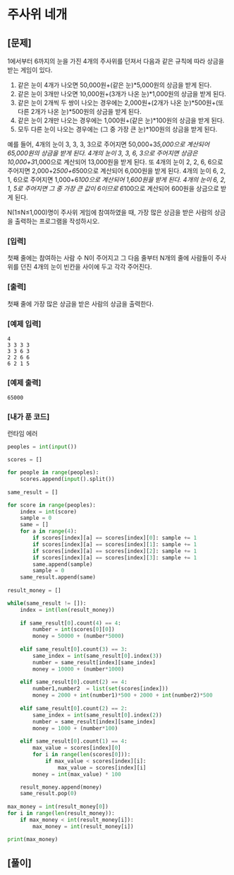# 주사위 네개



## [문제]

1에서부터 6까지의 눈을 가진 4개의 주사위를 던져서 다음과 같은 규칙에 따라 상금을 받는 게임이 있다. 

1. 같은 눈이 4개가 나오면 50,000원+(같은 눈)*5,000원의 상금을 받게 된다. 
2. 같은 눈이 3개만 나오면 10,000원+(3개가 나온 눈)*1,000원의 상금을 받게 된다. 
3. 같은 눈이 2개씩 두 쌍이 나오는 경우에는 2,000원+(2개가 나온 눈)*500원+(또 다른 2개가 나온 눈)*500원의 상금을 받게 된다.
4. 같은 눈이 2개만 나오는 경우에는 1,000원+(같은 눈)*100원의 상금을 받게 된다. 
5. 모두 다른 눈이 나오는 경우에는 (그 중 가장 큰 눈)*100원의 상금을 받게 된다.  

예를 들어, 4개의 눈이 3, 3, 3, 3으로 주어지면 50,000+3*5,000으로 계산되어 65,000원의 상금을 받게 된다. 4개의 눈이 3, 3, 6, 3으로 주어지면 상금은 10,000+3*1,000으로 계산되어 13,000원을 받게 된다. 또 4개의 눈이 2, 2, 6, 6으로 주어지면 2,000+2*500+6*500으로 계산되어 6,000원을 받게 된다. 4개의 눈이 6, 2, 1, 6으로 주어지면 1,000+6*100으로 계산되어 1,600원을 받게 된다. 4개의 눈이 6, 2, 1, 5로 주어지면 그 중 가장 큰 값이 6이므로 6*100으로 계산되어 600원을 상금으로 받게 된다.

N(1≤N≤1,000)명이 주사위 게임에 참여하였을 때, 가장 많은 상금을 받은 사람의 상금을 출력하는 프로그램을 작성하시오.



### [입력]

첫째 줄에는 참여하는 사람 수 N이 주어지고 그 다음 줄부터 N개의 줄에 사람들이 주사위를 던진 4개의 눈이 빈칸을 사이에 두고 각각 주어진다.



### [출력]

첫째 줄에 가장 많은 상금을 받은 사람의 상금을 출력한다.



### [예제 입력]

```
4
3 3 3 3
3 3 6 3
2 2 6 6
6 2 1 5
```



### [예제 출력]

```
65000
```



### [내가 푼 코드]

런타임 에러

```python
peoples = int(input())

scores = []

for people in range(peoples):
    scores.append(input().split())
    
same_result = []

for score in range(peoples):
    index = int(score)
    sample = 0
    same = []
    for a in range(4):
        if scores[index][a] == scores[index][0]: sample += 1
        if scores[index][a] == scores[index][1]: sample += 1
        if scores[index][a] == scores[index][2]: sample += 1
        if scores[index][a] == scores[index][3]: sample += 1
        same.append(sample)
        sample = 0
    same_result.append(same)
    
result_money = []

while(same_result != []):
    index = int(len(result_money))
    
    if same_result[0].count(4) == 4:
        number = int(scores[0][0])
        money = 50000 + (number*5000)
        
    elif same_result[0].count(3) == 3:
        same_index = int(same_result[0].index(3))
        number = same_result[index][same_index]
        money = 10000 + (number*1000)
        
    elif same_result[0].count(2) == 4:
        number1,number2  = list(set(scores[index]))
        money = 2000 + int(number1)*500 + 2000 + int(number2)*500
        
    elif same_result[0].count(2) == 2:
        same_index = int(same_result[0].index(2))
        number = same_result[index][same_index]
        money = 1000 + (number*100)
        
    elif same_result[0].count(1) == 4:
        max_value = scores[index][0]
        for i in range(len(scores[0])):
            if max_value < scores[index][i]:
                max_value = scores[index][i]
        money = int(max_value) * 100

    result_money.append(money)
    same_result.pop(0)
    
max_money = int(result_money[0])
for i in range(len(result_money)):
    if max_money < int(result_money[i]):
        max_money = int(result_money[i])

print(max_money)
```



## [풀이]

